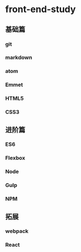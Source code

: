 # front-end-study

## 基础篇

### git

### markdown

### atom

### Emmet

### HTML5

### CSS3

## 进阶篇

### ES6

### Flexbox

### Node

### Gulp

### NPM

## 拓展

### webpack

### React
